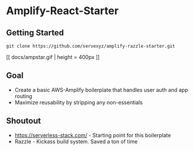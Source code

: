 # Amplify-React-Starter

## Getting Started

```
git clone https://github.com/servexyz/amplify-razzle-starter.git
```

[[ docs/ampstar.gif | height = 400px ]]

## Goal

- Create a basic AWS-Amplify boilerplate that handles user auth and app routing
- Maximize reusability by stripping any non-essentials

## Shoutout

- https://serverless-stack.com/ - Starting point for this boilerplate
- Razzle - Kickass build system. Saved a ton of time
